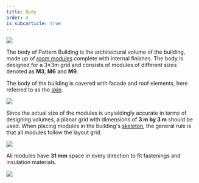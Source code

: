 ```yaml
---
title: Body
order: 4
is_subcarticle: true
---
```

![](https://res.cloudinary.com/patternbuildings/image/upload/v1595346456/docs/Pattern-Buildings_Skin_gmfxt3.jpg)

The body of Pattern Building is the architectural volume of the building, made up of [room modules](/docs/room-module/) complete with internal finishes. The body is designed for a 3×3m grid and consists of modules of different sizes denoted as **M3**, **M6** and **M9**.

The body of the building is covered with facade and roof elements, here referred to as the [skin](/docs/skin/).

![](https://res.cloudinary.com/patternbuildings/image/upload/v1595346715/docs/PatternBuildings_Grid_lvvrhs.jpg)

Since the actual size of the modules is unyieldingly accurate in terms of designing volumes, a planar grid with dimensions of **3 m by 3 m** should be used. When placing modules in the building's [skeleton](/docs/skeleton/), the general rule is that all modules follow the layout grid.

![](https://res.cloudinary.com/patternbuildings/image/upload/v1595346753/docs/PatternBuildings_tolerance_zhjuq7.jpg)

All modules have **31 mm** space in every direction to fit fastenings and insulation materials.

![](https://res.cloudinary.com/patternbuildings/image/upload/v1595346927/docs/PatternBuildings_positioning_xedytl.jpg)